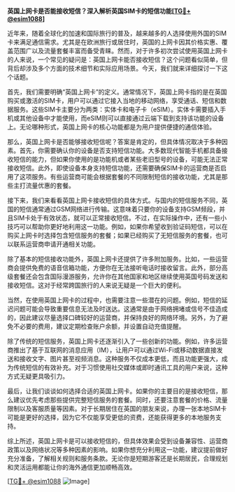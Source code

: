 **英国上网卡是否能接收短信？深入解析英国SIM卡的短信功能[[TG💪+ @esim1088](https://t.me/s/esim1088)]**

近年来，随着全球化的加速和国际旅行的普及，越来越多的人选择使用外国的SIM卡来满足通信需求。尤其是在欧洲旅行或居住时，英国的上网卡因其价格实惠、覆盖范围广以及流量套餐丰富而备受青睐。然而，对于许多初次尝试使用英国上网卡的人来说，一个常见的疑问是：英国上网卡能否接收短信？这个问题看似简单，但背后却涉及多个方面的技术细节和实际应用场景。今天，我们就来详细探讨一下这个话题。

首先，我们需要明确“英国上网卡”的定义。通常情况下，英国上网卡指的是在英国购买或激活的SIM卡，用户可以通过它接入当地的移动网络，享受通话、短信和数据服务。这些SIM卡主要分为两类：实体卡和电子卡（eSIM）。实体卡需要插入手机或其他设备中才能使用，而eSIM则可以直接通过云端下载到支持该功能的设备上。无论哪种形式，英国上网卡的核心功能都是为用户提供便捷的通信体验。

那么，英国上网卡是否能够接收短信呢？答案是肯定的，但具体情况取决于多种因素。首先，你需要确认你的设备是否支持短信功能。大多数现代智能手机都具备接收短信的能力，但如果你使用的是功能机或者某些老旧型号的设备，可能无法正常接收短信。此外，即使设备本身支持短信功能，还需要确保SIM卡的运营商是否启用了这项服务。有些运营商可能会根据套餐的不同限制短信的接收功能，尤其是那些主打流量优惠的套餐。

接下来，我们来看看英国上网卡接收短信的具体方式。与国内的短信服务不同，英国的短信通常通过GSM网络进行传输。这意味着只要你的设备支持GSM频段，并且SIM卡处于有效状态，就可以正常接收短信。不过，在实际操作中，还有一些小技巧可以帮助你更好地利用这一功能。例如，如果你希望收到验证码短信，可以在购买上网卡时选择包含短信服务的套餐；如果已经购买了无短信服务的套餐，也可以联系运营商申请开通相关功能。

除了基本的短信接收功能外，英国上网卡还提供了许多附加服务。比如，一些运营商会提供免费的语音信箱功能，方便你在无法接听电话时接收留言。此外，部分高级套餐还会包含国际漫游服务，允许你在其他国家和地区继续使用英国号码发送和接收短信。这对于经常跨国旅行的人来说无疑是一个巨大的便利。

当然，在使用英国上网卡的过程中，也需要注意一些潜在的问题。例如，短信的延迟问题可能会导致重要信息无法及时送达。这通常是由于网络拥堵或信号不佳造成的，因此建议尽量选择口碑较好的运营商，并保持良好的网络环境。另外，为了避免不必要的费用，建议定期检查账户余额，并设置自动充值提醒。

除了传统的短信服务，英国上网卡还逐渐引入了一些创新的功能。例如，许多运营商推出了基于互联网的消息应用（IM），让用户可以通过Wi-Fi或移动数据直接发送和接收文字、图片甚至视频消息。这种服务不仅成本更低，而且功能更强大，成为传统短信的有效补充。对于习惯使用社交媒体或即时通讯工具的用户来说，这种方式无疑更具吸引力。

最后，让我们谈谈如何选择合适的英国上网卡。如果你的主要目的是接收短信，那么建议优先考虑那些提供完整短信服务的套餐。同时，还要注意套餐的价格、流量限制以及客服质量等因素。对于长期居住在英国的朋友来说，办理一张本地SIM卡可能是更好的选择，因为它不仅能享受更低的资费，还能获得更多的本地服务支持。

综上所述，英国上网卡是可以接收短信的，但具体效果会受到设备兼容性、运营商政策以及网络状况等多种因素的影响。如果你想充分利用这一功能，建议提前做好充分准备，了解相关规则和服务条款。无论你是短期游客还是长期居民，合理规划和灵活运用都能让你的海外通信更加顺畅高效。

[[TG💪+ @esim1088](https://t.me/s/esim1088) ![Image](https://i.postimg.cc/4NQfJmqS/Snipaste-2025-05-13-00-14-12.png)]